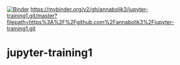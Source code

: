 [![Binder](https://mybinder.org/badge_logo.svg)](https://mybinder.org/v2/gh/annabolik3/jupyter-training1.git/master?filepath=https%3A%2F%2Fgithub.com%2Fannabolik3%2Fjupyter-training1.git)
https://mybinder.org/v2/gh/annabolik3/jupyter-training1.git/master?filepath=https%3A%2F%2Fgithub.com%2Fannabolik3%2Fjupyter-training1.git
# jupyter-training1
